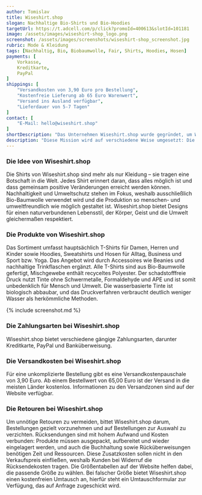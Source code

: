 ```yaml
---
author: Tomislav
title: Wiseshirt.shop
slogan: Nachhaltige Bio-Shirts und Bio-Hoodies
targetUrl: https://t.adcell.com/p/click?promoId=400613&slotId=101181
image: /assets/images/wiseshirt-shop_logo.png
screenshot: /assets/images/screenshots/wiseshirt-shop_screenshot.jpg
rubric: Mode & Kleidung
tags: [Nachhaltig, Bio, Biobaumwolle, Fair, Shirts, Hoodies, Hosen]
payments: [
    Vorkasse,
    Kreditkarte,
    PayPal
]
shippings: [
    "Versandkosten von 3,90 Euro pro Bestellung",
    "Kostenfreie Lieferung ab 65 Euro Warenwert",
    "Versand ins Ausland verfügbar",
    "Lieferdauer von 5-7 Tagen"
]
contact: [
    "E-Mail: hello@wiseshirt.shop"
]
shortDescription: "Das Unternehmen Wiseshirt.shop wurde gegründet, um Wissen und Weisheit zu verbreiten und Menschen zum Nachdenken anzuregen."
description: "Diese Mission wird auf verschiedene Weise umgesetzt: Die Kleidung wird aus natürlichen Materialien gefertigt, ohne Chemikalien oder Zusatzstoffe, und mit umweltfreundlichen Drucktechniken und Farben produziert. Die Produktion erfolgt erst nach Bestellung, sodass das fertige Produkt ohne Zwischenlager direkt zum Kunden geschickt wird, was zusätzlich CO₂-Emissionen durch unnötige Versandwege einspart."
---
```


### Die Idee von Wiseshirt.shop

Die Shirts von Wiseshirt.shop sind mehr als nur Kleidung – sie tragen eine Botschaft in die Welt. Jedes Shirt erinnert daran, dass alles möglich ist und dass gemeinsam positive Veränderungen erreicht werden können. Nachhaltigkeit und Umweltschutz stehen im Fokus, weshalb ausschließlich Bio-Baumwolle verwendet wird und die Produktion so menschen- und umweltfreundlich wie möglich gestaltet ist. Wiseshirt.shop bietet Designs für einen naturverbundenen Lebensstil, der Körper, Geist und die Umwelt gleichermaßen respektiert.

### Die Produkte von Wiseshirt.shop

Das Sortiment umfasst hauptsächlich T-Shirts für Damen, Herren und Kinder sowie Hoodies, Sweatshirts und Hosen für Alltag, Business und Sport bzw. Yoga. Das Angebot wird durch Accessoires wie Beanies und nachhaltige Trinkflaschen ergänzt. Alle T-Shirts sind aus Bio-Baumwolle gefertigt,  Mischgewebe enthält recyceltes Polyester. Der schadstofffreie Druck nutzt Tinte ohne Schwermetalle, Formaldehyde und APE und ist somit unbedenklich für Mensch und Umwelt. Die wasserbasierte Tinte ist biologisch abbaubar, und das Druckverfahren verbraucht deutlich weniger Wasser als herkömmliche Methoden.

{% include screenshot.md %}

### Die Zahlungsarten bei Wiseshirt.shop 

Wiseshirt.shop bietet verschiedene gängige Zahlungsarten, darunter Kreditkarte, PayPal und Banküberweisung.

### Die Versandkosten bei Wiseshirt.shop

Für eine unkomplizierte Bestellung gibt es eine Versandkostenpauschale von 3,90 Euro. Ab einem Bestellwert von 65,00 Euro ist der Versand in die meisten Länder kostenlos. Informationen zu den Versandzonen sind auf der Website verfügbar.

### Die Retouren bei Wiseshirt.shop  

Um unnötige Retouren zu vermeiden, bittet Wiseshirt.shop darum, Bestellungen gezielt vorzunehmen und auf Bestellungen zur Auswahl zu verzichten. Rücksendungen sind mit hohem Aufwand und Kosten verbunden: Produkte müssen ausgepackt, aufbereitet und wieder eingelagert werden, und auch die Buchhaltung sowie Rücküberweisungen benötigen Zeit und Ressourcen. Diese Zusatzkosten sollen nicht in den Verkaufspreis einfließen, weshalb Kunden bei Widerruf die Rücksendekosten tragen. Die Größentabellen auf der Website helfen dabei, die passende Größe zu wählen. Bei falscher Größe bietet Wiseshirt.shop einen kostenfreien Umtausch an, hierfür steht ein Umtauschformular zur Verfügung, das auf Anfrage zugeschickt wird.